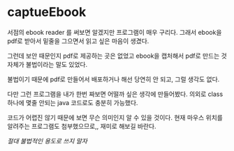 # captueEbook

서점의 ebook reader 를 써보면 알겠지만 프로그램이 매우 구리다.
그래서 ebook을 pdf로 받아서 밑줄을 그으면서 읽고 싶은 마음이 생겼다.

그런데 보안 때문인지 pdf로 제공하는 곳은 없었고
ebook을 캡처해서 pdf로 만드는 것 자체가 불법이라는 말도 있었다.

불법이기 때문에 pdf로 만들어서 배포하거나 해선 당연히 안 되고,
그럴 생각도 없다.

다만 그런 프로그램을 내가 한번 짜보면 어떨까 싶은 생각에 만들어봤다.
의외로 class 하나에 몇줄 안되는 java 코드로도 충분히 가능했다.

코드가 어렵진 않기 때문에 보면 무슨 의미인지 알 수 있을 것이다.
현재 마우스 위치를 알려주는 프로그램도 첨부했으므로,,
재미로 해보길 바란다.

*절대 불법적인 용도로 쓰지 말자*
